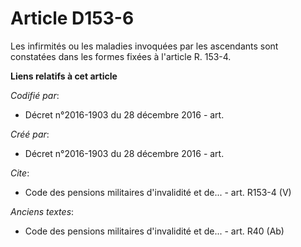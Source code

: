 # Article D153-6

Les infirmités ou les maladies invoquées par les ascendants sont constatées dans les formes fixées à l'article R. 153-4.

**Liens relatifs à cet article**

_Codifié par_:

  - Décret n°2016-1903 du 28 décembre 2016 - art.

_Créé par_:

  - Décret n°2016-1903 du 28 décembre 2016 - art.

_Cite_:

  - Code des pensions militaires d'invalidité et de... - art. R153-4 (V)

_Anciens textes_:

  - Code des pensions militaires d'invalidité et de... - art. R40 (Ab)
